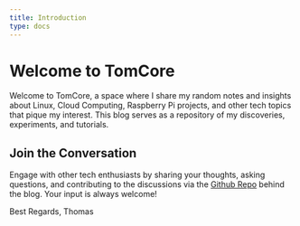 ```yaml
---
title: Introduction
type: docs
---
```


# Welcome to TomCore

Welcome to TomCore, a space where I share my random notes and insights about Linux, Cloud Computing, Raspberry Pi projects, and other tech topics that pique my interest. This blog serves as a repository of my discoveries, experiments, and tutorials.

## Join the Conversation

Engage with other tech enthusiasts by sharing your thoughts, asking questions, and contributing to the discussions via the [Github Repo](https://github.com/thomaszeman/tomcore-website) behind the blog. Your input is always welcome!

Best Regards,
Thomas